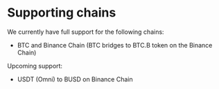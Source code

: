 # Supporting chains



We currently have full support for the following chains:

* BTC and Binance Chain \(BTC bridges to BTC.B token on the Binance Chain\)

Upcoming support:

* USDT \(Omni\) to BUSD on Binance Chain





